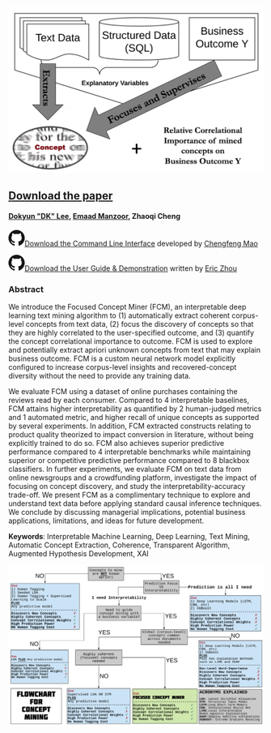 
![FCM Features](pic/focused.png)
## [Download the paper](https://www.ssrn.com/abstract=3304756) 
#### [Dokyun "DK" Lee](https://www.dlforbusiness.com), [Emaad Manzoor](https://emaadmanzoor.com/), Zhaoqi Cheng

![CLI Repo](pic/GitHub-Mark-32px.png)[Download the Command Line Interface](https://github.com/ecfm/fcm_cli) developed by [Chengfeng Mao](maochf.com)

![guide repo](pic/GitHub-Mark-32px.png)[Download the User Guide & Demonstration](https://github.com/ericbzhou/fcm_cli_guide) written by [Eric Zhou](https://ericbzhou.github.io/)

### Abstract
We introduce the Focused Concept Miner (FCM), an interpretable deep learning text mining algorithm to (1) automatically extract coherent corpus-level concepts from text data, (2) focus the discovery of concepts so that they are highly correlated to the user-specified outcome, and (3) quantify the concept correlational importance to outcome. FCM is used to explore and potentially extract apriori unknown concepts from text that may explain business outcome. FCM is a custom neural network model explicitly configured to increase corpus-level insights and recovered-concept diversity without the need to provide any training data. 

We evaluate FCM using a dataset of online purchases containing the reviews read by each consumer. Compared to 4 interpretable baselines, FCM attains higher interpretability as quantified by 2 human-judged metrics and 1 automated metric, and higher recall of unique concepts as supported by several experiments. In addition, FCM extracted constructs relating to product quality theorized to impact conversion in literature, without being explicitly trained to do so. FCM also achieves superior predictive performance compared to 4 interpretable benchmarks while maintaining superior or competitive predictive performance compared to 8 blackbox classifiers. In further experiments, we evaluate FCM on text data from online newsgroups and a crowdfunding platform, investigate the impact of focusing on concept discovery, and study the interpretability-accuracy trade-off. We present FCM as a complimentary technique to explore and understand text data before applying standard causal inference techniques. We conclude by discussing managerial implications, potential business applications, limitations, and ideas for future development.

**Keywords**: Interpretable Machine Learning, Deep Learning, Text Mining, Automatic Concept Extraction, Coherence, Transparent Algorithm, Augmented Hypothesis Development, XAI 


![Concept Mining Flowchart](pic/fcmflow.png)

